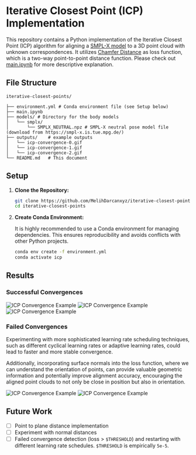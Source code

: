 # Iterative Closest Point (ICP) Implementation

This repository contains a Python implementation of the Iterative Closest Point (ICP) algorithm for aligning a [SMPL-X model](https://smpl-x.is.tue.mpg.de/) to a 3D point cloud with unknown correspondences. It utilizes [Chamfer Distance](https://pytorch3d.readthedocs.io/en/latest/_modules/pytorch3d/loss/chamfer.html) as loss function, which is a two-way point-to-point distance function. Please check out [main.ipynb](https://github.com/MelihDarcanxyz/iterative-closest-points/blob/main/main.ipynb) for more descriptive explanation.

## File Structure

```
iterative-closest-points/

├── environment.yml # Conda environment file (see Setup below)
├── main.ipynb
├── models/ # Directory for the body models
│   └── smplx/
│       └── SMPLX_NEUTRAL.npz # SMPL-X neutral pose model file (download from https://smpl-x.is.tue.mpg.de/)
├── outputs/    # example outputs
│   └── icp-convergence-0.gif
│   └── icp-convergence-1.gif
│   └── icp-convergence-2.gif
└── README.md   # This document
```

## Setup

1.  **Clone the Repository:**

    ```bash
    git clone https://github.com/MelihDarcanxyz/iterative-closest-points.git
    cd iterative-closest-points
    ```

2.  **Create Conda Environment:**

    It is highly recommended to use a Conda environment for managing dependencies. This ensures reproducibility and avoids conflicts with other Python projects.

    ```bash
    conda env create -f environment.yml
    conda activate icp
    ```

## Results

### Successful Convergences

![ICP Convergence Example](outputs/icp-convergence-0.gif)
![ICP Convergence Example](outputs/icp-convergence-1.gif)
![ICP Convergence Example](outputs/icp-convergence-2.gif)

### Failed Convergences

Experimenting with more sophisticated learning rate scheduling techniques, such as different cyclical learning rates or adaptive learning rates, could lead to faster and more stable convergence.

Additionally, incorporating surface normals into the loss function, where we can understand the orientation of points, can provide valuable geometric information and potentially improve alignment accuracy, encouraging the aligned point clouds to not only be close in position but also in orientation.

![ICP Convergence Example](outputs/icp-convergence-3.gif)
![ICP Convergence Example](outputs/icp-convergence-4.gif)

## Future Work

- [ ] Point to plane distance implementation
- [ ] Experiment with normal distances
- [ ] Failed convergence detection (loss > `$THRESHOLD`) and restarting with different learning rate schedules. `$THRESHOLD` is empirically `5e-5`.
